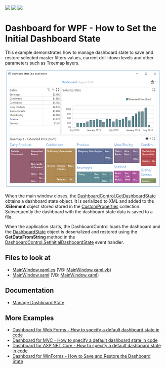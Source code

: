 <!-- default badges list -->
![](https://img.shields.io/endpoint?url=https://codecentral.devexpress.com/api/v1/VersionRange/145011512/21.1.5%2B)
[![](https://img.shields.io/badge/Open_in_DevExpress_Support_Center-FF7200?style=flat-square&logo=DevExpress&logoColor=white)](https://supportcenter.devexpress.com/ticket/details/T830540)
[![](https://img.shields.io/badge/📖_How_to_use_DevExpress_Examples-e9f6fc?style=flat-square)](https://docs.devexpress.com/GeneralInformation/403183)
<!-- default badges end -->

# Dashboard for WPF - How to Set the Initial Dashboard State

This example demonstrates how to manage dashboard state to save and restore selected master filters values, current drill-down levels and other parameters such as Treemap layers.

![](./images/wpf-dashboard-set-initial-state.png)

When the main window closes, the [DashboardControl.GetDashboardState](https://docs.devexpress.com/Dashboard/DevExpress.DashboardWpf.DashboardControl.GetDashboardState) obtains a dashboard state object. It is serialized to XML and added to the **XElement** object stored  stored in the [CustomProperties](https://docs.devexpress.com/Dashboard/DevExpress.DashboardCommon.Dashboard.CustomProperties) collection. Subsequently the dashboard with the dashboard state data is saved to a file.

When the application starts, the DashboardControl loads the dashboard and the [DashboardState](https://docs.devexpress.com/Dashboard/DevExpress.DashboardCommon.DashboardState) object is deserialized and restored using the **GetDataFromString** method in the [DashboardControl.SetInitialDashboardState](https://docs.devexpress.com/Dashboard/DevExpress.DashboardWpf.DashboardControl.SetInitialDashboardState) event handler.

<!-- default file list -->
## Files to look at

* [MainWindow.xaml.cs](./CS/WpfDashboard_DashboardState/MainWindow.xaml.cs) (VB: [MainWindow.xaml.vb](./VB/WpfDashboard_DashboardState/MainWindow.xaml.vb))
* [MainWindow.xaml](./CS/WpfDashboard_DashboardState/MainWindow.xaml) (VB: [MainWindow.xaml](./VB/WpfDashboard_DashboardState/MainWindow.xaml))
<!-- default file list end -->

## Documentation

- [Manage Dashboard State](https://docs.devexpress.com/Dashboard/400144/wpf-viewer/manage-dashboard-state)

## More Examples

* [Dashboard for Web Forms - How to specify a default dashboard state in code](https://github.com/DevExpress-Examples/aspxdashboard-how-to-specify-a-default-dashboard-state-in-code-t513681)
* [Dashboard for MVC - How to specify a default dashboard state in code](https://github.com/DevExpress-Examples/aspnet-mvc-dashboard-how-to-specify-a-default-dashboard-state-in-code-t586607)
* [Dashboard for ASP.NET Core - How to specify a default dashboard state in code](https://github.com/DevExpress-Examples/aspnet-core-dashboard-control-how-to-specify-a-default-dashboard-state-in-code-t607138)
* [Dashboard for WinForms - How to Save and Restore the Dashboard State](https://github.com/DevExpress-Examples/winforms-dashboard-save-restore-dashboard-state)

